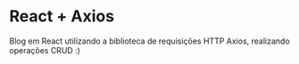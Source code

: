 # React + Axios

Blog em React utilizando a biblioteca de requisições HTTP Axios, realizando operações CRUD :)
